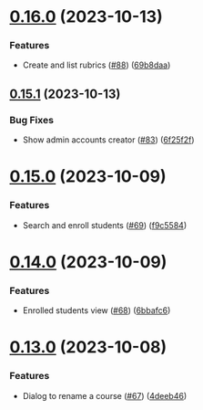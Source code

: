 # [0.16.0](https://github.com/upb-code-labs/react-client/compare/v0.15.1...v0.16.0) (2023-10-13)


### Features

* Create and list rubrics ([#88](https://github.com/upb-code-labs/react-client/issues/88)) ([69b8daa](https://github.com/upb-code-labs/react-client/commit/69b8daa11bcec233b9acfb6c43d41c7c34e84445))



## [0.15.1](https://github.com/upb-code-labs/react-client/compare/v0.15.0...v0.15.1) (2023-10-13)


### Bug Fixes

* Show admin accounts creator ([#83](https://github.com/upb-code-labs/react-client/issues/83)) ([6f25f2f](https://github.com/upb-code-labs/react-client/commit/6f25f2ff78bd12c7e1c24285d3ce9291a5a69c61))



# [0.15.0](https://github.com/upb-code-labs/react-client/compare/v0.14.0...v0.15.0) (2023-10-09)


### Features

* Search and enroll students ([#69](https://github.com/upb-code-labs/react-client/issues/69)) ([f9c5584](https://github.com/upb-code-labs/react-client/commit/f9c55843915ef9936e55f0d1d6391a30eb429b05))



# [0.14.0](https://github.com/upb-code-labs/react-client/compare/v0.13.0...v0.14.0) (2023-10-09)


### Features

* Enrolled students view ([#68](https://github.com/upb-code-labs/react-client/issues/68)) ([6bbafc6](https://github.com/upb-code-labs/react-client/commit/6bbafc6a71cdeb59017c4a56a11df0f548def0cf))



# [0.13.0](https://github.com/upb-code-labs/react-client/compare/v0.12.0...v0.13.0) (2023-10-08)


### Features

* Dialog to rename a course ([#67](https://github.com/upb-code-labs/react-client/issues/67)) ([4deeb46](https://github.com/upb-code-labs/react-client/commit/4deeb46fa7de495cc08c40346b4dc6a4b8ef3b73))




